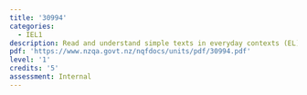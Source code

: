 ```yaml
---
title: '30994'
categories:
  - IEL1
description: Read and understand simple texts in everyday contexts (EL)
pdf: 'https://www.nzqa.govt.nz/nqfdocs/units/pdf/30994.pdf'
level: '1'
credits: '5'
assessment: Internal
---
```


